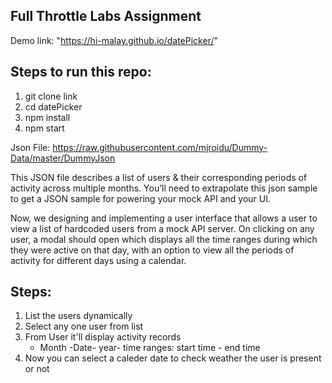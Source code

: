 ## Full Throttle Labs Assignment

Demo link: "https://hi-malay.github.io/datePicker/"


## Steps to run this repo:
1. git clone link 
2. cd datePicker
3. npm install
4. npm start

Json File: https://raw.githubusercontent.com/mjroidu/Dummy-Data/master/DummyJson

This JSON file describes a list of users & their corresponding periods of activity across
multiple months. You’ll need to extrapolate this json sample to get a JSON sample for
powering your mock API and your UI.

Now, we designing and implementing a user interface that allows a user to view a list of hardcoded
users from a mock API server. On clicking on any user, a modal should open which displays
all the time ranges during which they were active on that day, with an option to view all the
periods of activity for different days using a calendar.

## Steps:
1. List the users dynamically
2. Select any one user from list
3. From User it'll display activity records
    - Month -Date- year-  time ranges: start time - end time
4.  Now you can select a caleder date to check weather the user is present or not 

